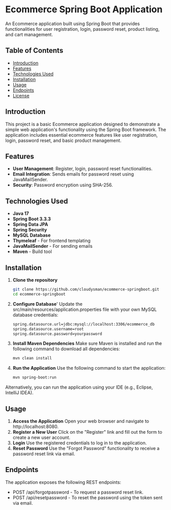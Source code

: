 # Ecommerce Spring Boot Application

An Ecommerce application built using Spring Boot that provides functionalities for user registration, login, password reset, product listing, and cart management.

## Table of Contents

- [Introduction](#introduction)
- [Features](#features)
- [Technologies Used](#technologies-used)
- [Installation](#installation)
- [Usage](#usage)
- [Endpoints](#endpoints)
- [License](#license)

## Introduction

This project is a basic Ecommerce application designed to demonstrate a simple web application's functionality using the Spring Boot framework. The application includes essential ecommerce features like user registration, login, password reset, and basic product management.

## Features

- **User Management**: Register, login, password reset functionalities.
- **Email Integration**: Sends emails for password reset using JavaMailSender.
- **Security**: Password encryption using SHA-256.

## Technologies Used

- **Java 17**
- **Spring Boot 3.3.3**
- **Spring Data JPA**
- **Spring Security**
- **MySQL Database**
- **Thymeleaf** - For frontend templating
- **JavaMailSender** - For sending emails
- **Maven** - Build tool

## Installation

1. **Clone the repository**

   ```bash
   git clone https://github.com/cloudysman/ecommerce-springboot.git
   cd ecommerce-springboot
2. **Configure Database**'
   Update the src/main/resources/application.properties file with your own MySQL database credentials:
   ```bash
   spring.datasource.url=jdbc:mysql://localhost:3306/ecommerce_db
   spring.datasource.username=root
   spring.datasource.password=yourpassword
3. **Install Maven Dependencies**
   Make sure Maven is installed and run the following command to download all dependencies:
   ```bash
   mvn clean install
4. **Run the Application**
   Use the following command to start the application:
   ```bash
   mvn spring-boot:run
Alternatively, you can run the application using your IDE (e.g., Eclipse, IntelliJ IDEA).

## Usage
1. **Access the Application**
   Open your web browser and navigate to http://localhost:8080.
2. **Register a New User**
   Click on the "Register" link and fill out the form to create a new user account.
3. **Login**
   Use the registered credentials to log in to the application.
4. **Reset Password**
   Use the "Forgot Password" functionality to receive a password reset link via email.
## Endpoints
The application exposes the following REST endpoints:

- POST /api/forgotpassword - To request a password reset link.
- POST /api/resetpassword - To reset the password using the token sent via email.
